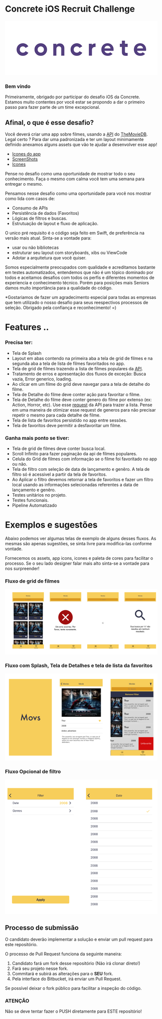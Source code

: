 # Concrete iOS Recruit Challenge #

<h3 align="center">
  <img src="assets/Logo-animado-1.gif" alt="Gif Concrete" />
</h3>

### Bem vindo

Primeiramente, obrigado por participar do desafio iOS da Concrete. Estamos muito contentes por você estar se propondo a dar o primeiro passo para fazer parte de um time excepcional.


## Afinal, o que é esse desafio?

Você deverá criar uma app sobre filmes, usando a  [API](https://developers.themoviedb.org/3/getting-started/introduction) do [TheMovieDB](https://www.themoviedb.org/?language=en). Legal certo ? Para dar uma padronizada e ter um layout minimamente definido anexamos alguns assets que vão te ajudar a desenvolver esse app!

-  [Icones do app](assets/appIcons)
-  [ScreenShots](assets/screenshots)
-  [Icones](assets/icons)

Pense no desafio como uma oportunidade de mostrar todo o seu conhecimento. Faça o mesmo com calma você tem uma semana para entregar o mesmo.

Pensamos nesse desafio como uma oportunidade para você nos mostrar como lida com casos de:

- Consumo de APIs
- Persistência de dados (Favoritos)
- Lógicas de filtros e buscas.
- Estrutuação de layout e fluxo de aplicação.


O unico pré requisito é o código seja feito em Swift, de preferência na versão mais atual. Sinta-se a vontade para:
- usar ou não bibliotecas
- estruturar seu layout com storyboards, xibs ou ViewCode
- Adotar a arquitetura que você quiser.


Somos especialmente preocupados com qualidade e acreditamos bastante em testes automatizados, entendemos que não é um tópico dominado por todos e aceitamos desafios com todos os perfis e diferentes momentos de experiencia e conhecimento técnico. Porém para posições mais Seniors damos muito importância para a qualidade do código.

*Gostariamos de fazer um agradecimento especial para todas as empresas que tem utilizado o nosso desafio para seus reespectivos processos de seleção. Obrigado pela confiança e reconhecimento! =)

# Features ..

### Precisa ter:

- Tela de Splash
- Layout em abas contendo na primeira aba a tela de grid de filmes e na segunda aba a tela de lista de filmes favoritados no app.
- Tela de grid de filmes trazendo a lista de filmes populares da [API](https://developers.themoviedb.org/3/movies/get-popular-movies).
- Tratamento de erros e apresentação dos fluxos de exceção: Busca vazia, Error generico, loading.
- Ao clicar em um filme do grid deve navegar para a tela de detalhe do filme.
- Tela de Detalhe do filme deve conter ação para favoritar o filme.
- Tela de Detalhe do filme deve conter genero do filme por extenso (ex: Action, Horror, etc). Use esse [request](https://developers.themoviedb.org/3/genres/get-movie-list) da API para trazer a lista. Pense em uma maneira de otimizar esse request de generos para não precisar repetir o mesmo para cada detalhe de filme.
- Tela de lista de favoritos persistido no app entre sessões.
- Tela de favoritos deve permitir a desfavoritar um filme.




### Ganha mais ponto se tiver:

- Tela de grid de filmes deve conter busca local.
- Scroll Infinito para fazer paginação da api de filmes populares.
- Celula do Grid de filmes com informação se o filme foi favoritado no app ou não.
- Tela de filtro com seleção de data de lançamento e genêro. A tela de filtro só é acessivel a partir da tela de favoritos.
- Ao Aplicar o filtro devemos retornar a tela de favoritos e fazer um filtro local usando as informações selecionadas referentes a data de lançamento e genêro.
- Testes unitários no projeto.
- Testes funcionais.
- Pipeline Automatizado



# Exemplos e sugestões

Abaixo podemos ver algumas telas de exemplo de alguns desses fluxos. As mesmas são apenas sugestões, se sinta livre para modifica-las conforme vontade.

Fornecemos os assets, app icons, icones e paleta de cores para facilitar o processo. Se o seu lado designer falar mais alto sinta-se a vontade para nos surpreender!

### Fluxo de grid de filmes
![Image of Yaktocat](assets/flow/lista.png)

### Fluxo com Splash, Tela de Detalhes e tela de lista da favoritos
![Image of Yaktocat](assets/flow/splash_detalhes.png)

### Fluxo Opcional de filtro
![Image of Yaktocat](assets/flow/filtro.png)


## **Processo de submissão** ###

O candidato deverão implementar a solução e enviar um pull request para este repositório.

O processo de Pull Request funciona da seguinte maneira:

1. Candidato fará um fork desse repositório (Não irá clonar direto!)
2. Fará seu projeto nesse fork.
3. Commitará e subirá as alterações para o __SEU__ fork.
4. Pela interface do Bitbucket, irá enviar um Pull Request.

Se possível deixar o fork público para facilitar a inspeção do código.

### **ATENÇÃO** ###

Não se deve tentar fazer o PUSH diretamente para ESTE repositório!
